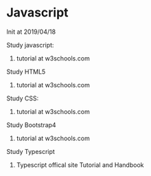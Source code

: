 # Javascript
Init at 2019/04/18

Study javascript:
1) tutorial at w3schools.com

Study HTML5
1) tutorial at w3schools.com

Study CSS:
1) tutorial at w3schools.com

Study Bootstrap4
1) tutorial at w3schools.com

Study Typescript
1) Typescript offical site Tutorial and Handbook



